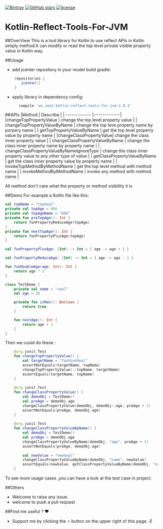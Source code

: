 [![Bintray](https://img.shields.io/bintray/v/wusealking/maven/wu.seal.jvm.kotlinreflecttools.svg)](https://bintray.com/wusealking/maven/wu.seal.jvm.kotlinreflecttools#)
[![GitHub stars](https://img.shields.io/github/stars/wuseal/Kotlin-Reflect-Tools-For-JVM.svg?style=social&label=Stars&style=plastic)](https://github.com/wuseal/JsonToKotlinClass/stargazers)
[![license](https://img.shields.io/github/license/wuseal/Kotlin-Reflect-Tools-For-JVM.svg)](https://github.com/wuseal/JsonToKotlinClass/blob/master/LICENSE)
# Kotlin-Reflect-Tools-For-JVM

##OverView
This is a tool library for Kotlin to use reflect APIs in Kotlin simply method.It can modify or read the top level private visible property value in Kotlin way.
 
 ##Usage
 * add jcenter repository in your model build gradle:
   ```groovy
    repositories {
       jcenter()
    }
    ```
    
 * apply library in dependency config:
 
    ```groovy
       compile 'wu.seal:kotlin-reflect-tools-for-jvm:1.0.1'
    ```
    
##APIs
|Method         | Describe          |
| ------------- |:-------------| 
|changeTopPropertyValue | change the top level property value |
| changeTopPropertyValueByName | change the top leve property name by porpery name     |
| getTopPropertyValueByName | get the top level property value by property name     |
|changeClassPropertyValue| change the class inner property value      | 
| changeClassPropertyValueByName | change the class inner property name by property name     |
| changeClassPropertyValueByNameIgnoreType | change the class inner property value to any other type of value     |
| getClassPropertyValueByName | get the class inner property value by property name   |
| invokeTopMethodByMethodName | get the top level method with method name     |
| invokeMethodByMethodName | invoke any method with method name     |

All method don't care what the property or method visibility it is 

##Demo
For example a Kotlin file like this:
```kotlin
val topName = "topSeal"
private val topAge = 666
private val topAgeName = "666"
private fun preTopAge(): Int {
    return funPropertyReduceAge(topAge)
}
private fun nextTopAge(): Int {
    return funPropertyPlusAge(topAge)
}

val funPropertyPlusAge: (Int) -> Int = { age -> age + 1 }

val funPropertyReduceAge: (Int) -> Int = { age -> age - 1 }

fun funDoubleAge(age: Int): Int {
    return age * 2
}

class TestDemo {
    private val name = "seal"
    val age = 28

    private fun isMan(): Boolean {
        return true
    }

    fun nextAge(): Int {
        return age + 1
    }
}
```
Then we could do these :
```kotlin
    @org.junit.Test
    fun changeTopPropertyValue() {
        val targetName = "fashionSeal"
        assertNotEquals(targetName, topName)
        changeTopPropertyValue(::topName, targetName)
        assertEquals(targetName, topName)
    }
    
    @org.junit.Test
    fun changeClassPropertyValue() {
        val demoObj = TestDemo()
        val preAge = demoObj.age
        changeClassPropertyValue(demoObj, demoObj::age, preAge + 1)
        assertNotEquals(preAge, demoObj.age)
    }
    
    @org.junit.Test
    fun changeClassPropertyValueByName() {
        val demoObj = TestDemo()
        val preAge = demoObj.age
        changeClassPropertyValueByName(demoObj, "age", preAge + 1)
        assertNotEquals(preAge, demoObj.age)
    
        val newValue = "newSeal"
        changeClassPropertyValueByName(demoObj, "name", newValue)
        assertEquals(newValue, getClassPropertyValueByName(demoObj, "name"))
    }

```

To see more usage cases ,you can have a look at the test case in project.

##Others
* Welcome to raise any issue.
* welcome to push a pull request 


##Find me useful ? :heart:
* Support me by clicking the :star: button on the upper right of this page. :v:
